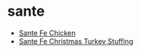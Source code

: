 # sante

 * [Sante Fe Chicken](index/s/sante-fe-chicken-40.json)
 * [Sante Fe Christmas Turkey Stuffing](index/s/sante-fe-christmas-turkey-stuffing-13527.json)
